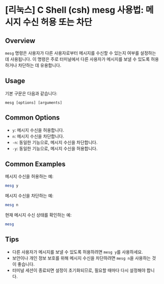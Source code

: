 # [리눅스] C Shell (csh) mesg 사용법: 메시지 수신 허용 또는 차단

## Overview
`mesg` 명령은 사용자가 다른 사용자로부터 메시지를 수신할 수 있는지 여부를 설정하는 데 사용됩니다. 이 명령은 주로 터미널에서 다른 사용자가 메시지를 보낼 수 있도록 허용하거나 차단하는 데 유용합니다.

## Usage
기본 구문은 다음과 같습니다:
```
mesg [options] [arguments]
```

## Common Options
- `y`: 메시지 수신을 허용합니다.
- `n`: 메시지 수신을 차단합니다.
- `-n`: 동일한 기능으로, 메시지 수신을 차단합니다.
- `-y`: 동일한 기능으로, 메시지 수신을 허용합니다.

## Common Examples
메시지 수신을 허용하는 예:
```bash
mesg y
```

메시지 수신을 차단하는 예:
```bash
mesg n
```

현재 메시지 수신 상태를 확인하는 예:
```bash
mesg
```

## Tips
- 다른 사용자가 메시지를 보낼 수 있도록 허용하려면 `mesg y`를 사용하세요.
- 보안이나 개인 정보 보호를 위해 메시지 수신을 차단하려면 `mesg n`을 사용하는 것이 좋습니다.
- 터미널 세션이 종료되면 설정이 초기화되므로, 필요할 때마다 다시 설정해야 합니다.